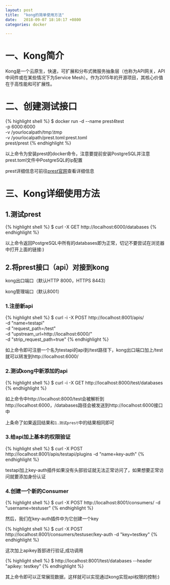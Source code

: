 ```yaml
---
layout: post
title:  "kong的简单使用方法"
date:   2018-09-07 18:10:17 +0800
categories: docker

---
```


# 一、Kong简介

Kong是一个云原生，快速，可扩展和分布式微服务抽象层（也称为API网关，API中间件或在某些情况下为Service Mesh）。作为2015年的开源项目，其核心价值在于高性能和可扩展性。


# 二、创建测试接口

{% highlight shell %}
$ docker run -d --name prest4test \
              -p 6000:6000 \
              -v /yourlocalpath/tmp:\tmp \
              -v /yourlocalpath/prest.toml:prest.toml \
              prest/prest
{% endhighlight %}

以上命令为安装prest的docker命令，注意要提前安装PostgreSQL并注意prest.toml文件中PostgreSQL的ip配置

prest详细信息可前往[prest官网](https://postgres.rest/)查看详细信息

# 三、Kong详细使用方法

## 1.测试prest

{% highlight shell %}
$ curl -X GET http://localhost:6000/databases
{% endhighlight %}

以上命令返回PostgreSQL中所有的databases即为正常，切记不要尝试在浏览器中打开上面的链接:)

## 2.将prest接口（api）对接到kong

kong出口端口（默认HTTP 8000，HTTPS 8443）

kong管理端口（默认8001）

### 1.注册新api

{% highlight shell %}
$ curl -i -X POST http://localhost:8001/apis/ \
    -d "name=testapi" \
    -d "request_path=/test" \
    -d "upstream_url=http://localhost:6000/" \
    -d "strip_request_path=true"
{% endhighlight %}

如上命令即可注册一个名为testapi的api到/test路径下，kong出口端口加上/test就可以转发到http://localhost:6000/

### 2.测试kong中新添加的api

{% highlight shell %}
$ curl -i -X GET http://localhost:8000/test/databases
{% endhighlight %}

如上命令中http://localhost:8000/test会被解析到http://localhost:6000，/databases路径会被发送到http://localhost:6000接口中

上条命了如果返回结果和`1.测试prest`中的结果相同即可

### 3.给api加上基本的权限验证

{% highlight shell %}
$ curl -X POST http://localhost:8001/apis/testapi/plugins -d "name=key-auth"
{% endhighlight %}

testapi加上key-auth插件如果没有头部验证就无法正常访问了，如果想要正常访问就要添加身份认证

### 4.创建一个新的Consumer

{% highlight shell %}
$ curl -X POST http://localhost:8001/consumers/ -d "username=testuser"
{% endhighlight %}

然后，我们在key-auth插件中为它创建一个key

{% highlight shell %}
$ curl -X POST http://localhost:8001/consumers/testuser/key-auth -d "key=testkey"
{% endhighlight %}

这次加上apikey首部进行验证,成功调用

{% highlight shell %}
$ http://localhost:8001/test/databases --header "apikey: testkey"
{% endhighlight %}

其上命令即可以正常展现数据，这样就可以实现通过kong实现api权限的控制:)


